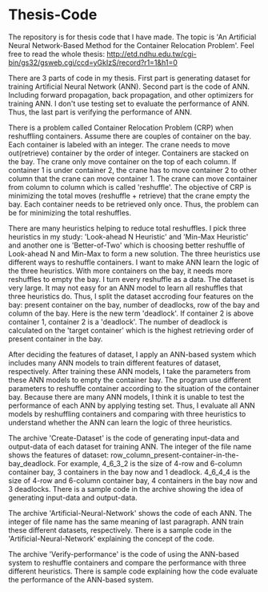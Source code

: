 # Thesis-Code
The repository is for thesis code that I have made. The topic is 'An Artificial Neural Network-Based Method for the Container Relocation Problem'. Feel free to read the whole thesis: http://etd.ndhu.edu.tw/cgi-bin/gs32/gsweb.cgi/ccd=yGkIzS/record?r1=1&h1=0

There are 3 parts of code in my thesis. First part is generating dataset for training Artificial Neural Network (ANN). Second part is the code of ANN. Including forward propagation, back propagation, and other optimizers for training ANN. I don't use testing set to evaluate the performance of ANN. Thus, the last part is verifying the performance of ANN.  

There is a problem called Container Relocation Problem (CRP) when reshuffling containers. Assume there are couples of container on the bay. Each container is labeled with an integer. The crane needs to move out(retrieve) container by the order of integer. Containers are stacked on the bay. The crane only move container on the top of each column. If container 1 is under container 2, the crane has to move container 2 to other column that the crane can move container 1. The crane can move container from column to column which is called 'reshuffle'. The objective of CRP is minimizing the total moves (reshuffle + retrieve) that the crane empty the bay. Each container needs to be retrieved only once. Thus, the problem can be for minimizing the total reshuffles. 

There are many heuristics helping to reduce total reshuffles. I pick three heuristics in my study: 'Look-ahead N Heuristic' and 'Min-Max  Heuristic' and another one is 'Better-of-Two' which is choosing better reshuffle of Look-ahead N and Min-Max to form a new solution. The three heuristics use different ways to reshuffle containers. I want to make ANN learn the logic of the three heuristics. With more containers on the bay, it needs more reshuffles to empty the bay. I turn every reshuffle as a data. The dataset is very large. It may not easy for an ANN model to learn all reshuffles that three heuristics do. Thus, I split the dataset accroding four features on the bay: present container on the bay, number of deadlocks, row of the bay and column of the bay. Here is the new term 'deadlock'. If container 2 is above container 1, container 2 is a 'deadlock'. The number of deadlock is calculated on the 'target container' which is the highest retrieving order of present container in the bay. 

After deciding the features of dataset, I apply an ANN-based system which includes many ANN models to train different features of dataset, respectively.  After training these ANN models, I take the parameters from these ANN models to empty the container bay. The program use different parameters to reshuffle container according to the situation of the container bay. Because there are many ANN models, I think it is unable to test the performance of each ANN by applying testing set. Thus, I evaluate all ANN models by reshuffling containers and comparing with three heuristics to understand whether the ANN can learn the logic of three heuristics. 

The archive 'Create-Dataset' is the code of generating input-data and output-data of each dataset for training ANN. The integer of the file name shows the features of dataset: row_column_present-container-in-the-bay_deadlock. For example, 4_6_3_2 is the size of 4-row and 6-column container bay, 3 containers in the bay now and 1 deadlock. 4_6_4_4 is the size of 4-row and 6-column container bay, 4 containers in the bay now and 3 deadlocks. There is a sample code in the archive showing the idea of generating input-data and output-data.

The archive 'Artificial-Neural-Network' shows the code of each ANN. The integer of file name has the same meaning of last paragraph. ANN train these different datasets, respectively. There is a sample code in the 'Artificial-Neural-Network' explaining the concept of the code. 

The archive 'Verify-performance' is the code of using the ANN-based system to reshuffle containers and compare the performance with three different heuristics. There is sample code explaining how the code evaluate the performance of the ANN-based system.  


